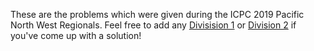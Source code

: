 These are the problems which were given during the ICPC 2019 Pacific North West Regionals. Feel free to add any [Divisision 1](http://acmicpc-pacnw.org/ProblemSet/2019/div1.pdf) or [Division 2](http://acmicpc-pacnw.org/ProblemSet/2019/div2.pdf) if you've come up with a solution!
